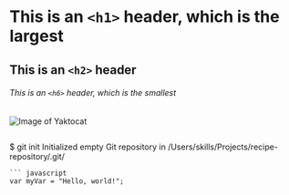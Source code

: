 # This is an `<h1>` header, which is the largest

## This is an `<h2>` header

###### This is an `<h6>` header, which is the smallest
![Image of Yaktocat](https://octodex.github.com/images/yaktocat.png)
```

```
$ git init
Initialized empty Git repository in /Users/skills/Projects/recipe-repository/.git/
```
``` javascript
var myVar = "Hello, world!";
```
